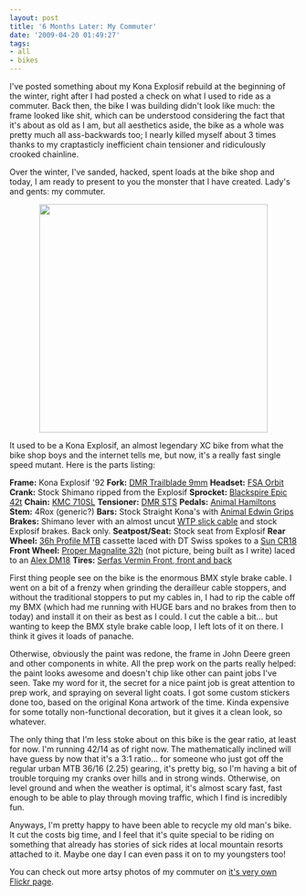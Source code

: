 ```yaml
---
layout: post
title: '6 Months Later: My Commuter'
date: '2009-04-20 01:49:27'
tags:
- all
- bikes
---
```


I've posted something about my Kona Explosif rebuild at the beginning of the winter, right after I had posted a check on what I used to ride as a commuter. Back then, the bike I was building didn't look like much: the frame looked like shit, which can be understood considering the fact that it's about as old as I am, but all aesthetics aside, the bike as a whole was pretty much all ass-backwards too; I nearly killed myself about 3 times thanks to my craptasticly inefficient chain tensioner and ridiculously crooked chainline. 

Over the winter, I've sanded, hacked, spent loads at the bike shop and today, I am ready to present to you the monster that I have created. Lady's and gents: my commuter.

<img src="http://farm4.static.flickr.com/3540/3419450380_93aefa9be5.jpg?v=0" border="0" alt="" style="display:block;text-align:center;cursor:pointer;width:400px;margin:0 auto 10px;" />

It used to be a Kona Explosif, an almost legendary XC bike from what the bike shop boys and the internet tells me, but now, it's a really fast single speed mutant. Here is the parts listing:

<strong>Frame:</strong> Kona Explosif '92
<strong>Fork:</strong> <a href="http://www.dmrbikes.co.uk/?Section=products&amp;pageType=item&amp;category=6&amp;CategoryName=Forks&amp;itemid=FRK9">DMR Trailblade 9mm</a>
<strong>Headset:</strong> <a href="http://mtb.fullspeedahead.com/fly.aspx?taxid=136&amp;layout=product">FSA Orbit </a>
<strong>Crank:</strong></span> Stock Shimano ripped from the Explosif
<strong>Sprocket:</strong> <a href="http://www.blackspire.com/qs/product/83/5948/263222/0/0">Blackspire Epic 42t</a>
<strong>Chain:</strong> <a href="http://www.kmcchain.com/index.php?ln=en&amp;fn=search&amp;mo=view&amp;id=629">KMC 710SL</a>
<strong>Tensioner:</strong> <a href="http://www.dmrbikes.co.uk/?Section=products&amp;pageType=item&amp;category=3&amp;CategoryName=Chain%20Devices&amp;itemid=CDSTS">DMR STS</a>
<strong>Pedals:</strong> <a href="http://animalbikes.com/products/hard-goods/pedals?album=7&amp;gallery=43&amp;pid=001">Animal Hamiltons</a>
<strong>Stem:</strong> 4Rox (generic?)
<strong>Bars:</strong> Stock Straight Kona's with <a href="http://animalbikes.com/products/hard-goods/grips?album=5&amp;gallery=42&amp;pid=001">Animal Edwin Grips</a>
<strong>Brakes:</strong> Shimano lever with an almost uncut <a href="http://wethepeople.de/V3/product/264">WTP slick cable</a> and stock Explosif brakes. Back only. 
<strong>Seatpost/Seat:</strong> Stock seat from Explosif
<strong>Rear Wheel:</strong> <a href="http://profileracing.com/profileracing/estore2/index.php5?productid=158">36h Profile MTB</a> cassette laced with DT Swiss spokes to a <a href="http://www.sun-ringle.com/contentpages/mtb/rims/xc.php5">Sun CR18</a>
<strong>Front Wheel:</strong> <a href="http://3ride.com/v2/detail/?itemID=6517">Proper Magnalite 32h</a> (not picture, being built as I write) laced to an <a href="http://www.jensonusa.com/store/product/RI308A06-Alex+Dm18.aspx">Alex DM18</a>
<strong>Tires:</strong></span> <a href="http://www.serfas.com/product_details.asp?ID=286">Serfas Vermin Front, front and back</a>

First thing people see on the bike is the enormous BMX style brake cable. I went on a bit of a frenzy when grinding the derailleur cable stoppers, and without the traditional stoppers to put my cables in, I had to rip the cable off my BMX (which had me running with HUGE bars and no brakes from then to today) and install it on their as best as I could. I cut the cable a bit... but wanting to keep the BMX style brake cable loop, I left lots of it on there. I think it gives it loads of panache.

Otherwise, obviously the paint was redone, the frame in John Deere green and other components in white. All the prep work on the parts really helped: the paint looks awesome and doesn't chip like other can paint jobs I've seen. Take my word for it, the secret for a nice paint job is great attention to prep work, and spraying on several light coats. I  got some custom stickers done too, based on the original Kona artwork of the time. Kinda expensive for some totally non-functional decoration, but it gives it a clean look, so whatever. 

The only thing that I'm less stoke about on this bike is the gear ratio, at least for now. I'm running 42/14 as of right now. The mathematically inclined will have guess by now that it's a 3:1 ratio... for someone who just got off the regular urban MTB 36/16 (2.25) gearing, it's pretty big, so I'm having a bit of trouble torquing my cranks over hills and in strong winds. Otherwise, on level ground and when the weather is optimal, it's almost scary fast, fast enough to be able to play through moving traffic, which I find is incredibly fun. 

Anyways, I'm pretty happy to have been able to recycle my old man's bike. It cut the costs big time, and I feel that it's quite special to be riding on something that already has stories of sick rides at local mountain resorts attached to it. Maybe one day I can even pass it on to my youngsters too!

You can check out more artsy photos of my commuter on <a href="http://www.flickr.com/photos/maximerousseau/sets/72157616436903796/">it's very own Flickr page</a>.